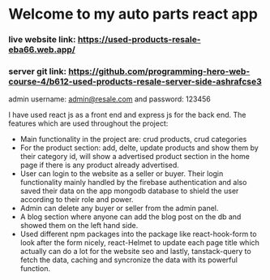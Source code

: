 # Welcome to my auto parts react app

### live website link: https://used-products-resale-eba66.web.app/
### server git link: https://github.com/programming-hero-web-course-4/b612-used-products-resale-server-side-ashrafcse3
admin username: admin@resale.com and password: 123456

I have used react js as a front end and express js for the back end. The features which are used throughout the project:
* Main functionality in the project are: crud products, crud categories
* For the product section: add, delte, update products and show them by their category id, will show a advertised product section in the home page if there is any product already advertised.
* User can login to the website as a seller or buyer. Their login functionality mainly handled by the firebase authentication and also saved their data on the app mongodb database to shield the user according to their role and power.
* Admin can delete any buyer or seller from the admin panel.
* A blog section where anyone can add the blog post on the db and showed them on the left hand side.
* Used different npm packages into the package like react-hook-form to look after the form nicely, react-Helmet to update each page title which actually can do a lot for the website seo and lastly, tanstack-query to fetch the data, caching and syncronize the data with its powerful function.